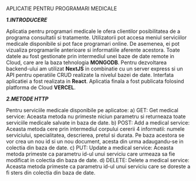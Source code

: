 APLICATIE PENTRU PROGRAMARI MEDICALE

_**1.INTRODUCERE**_

Aplicatia pentru programari medicale le ofera clientilor posibilitatea de a programa consultatii si tratamente. Utilizatorii pot accesa meniul serviciilor medicale disponibile si pot face programari online. De asemenea, ei pot vizualiza programarile anterioare si informatiile aferente acestora. Toate datele au fost gestionate prin intermediul unei baze de date remote in Cloud, care are la baza tehnologia **MONGODB**. Pentru dezvoltarea backend-ului am utilizat **NextJS** in combinatie cu un server express si un API pentru operatiile CRUD realizate la nivelul bazei de date. Interfata aplicatiei a fost realizata in **React**. Aplicatia finala a fost publicata folosind platforma de Cloud **VERCEL**.

  
_**2.METODE HTTP**_

Pentru serviciile medicale disponibile pe aplicatoe:
a) GET: Get medical service: Aceasta metoda nu primeste niciun parametru si returneaza toate serviciile medicale salvate in baza de date.
b) POST: Add a medical service: Aceasta metoda cere prin intermediul corpului cererii 4 informatii: numele serviciului, specialitatea, descrierea, pretul si durata. Pe baza acestora se vor crea un nou id si un nou document, acesta din urma adaugandu-se in colectia din baza de date.
c) PUT: Update a medical service: Aceasta metoda primeste ca parametru id-ul unui serviciu care urmeaza sa fie modificat in colectia din baza de date.
d) DELETE: Delete a medical service: Aceasta metoda primeste ca parametru id-ul unui serviciu care se doreste a fi sters din colectia din baza de date.

